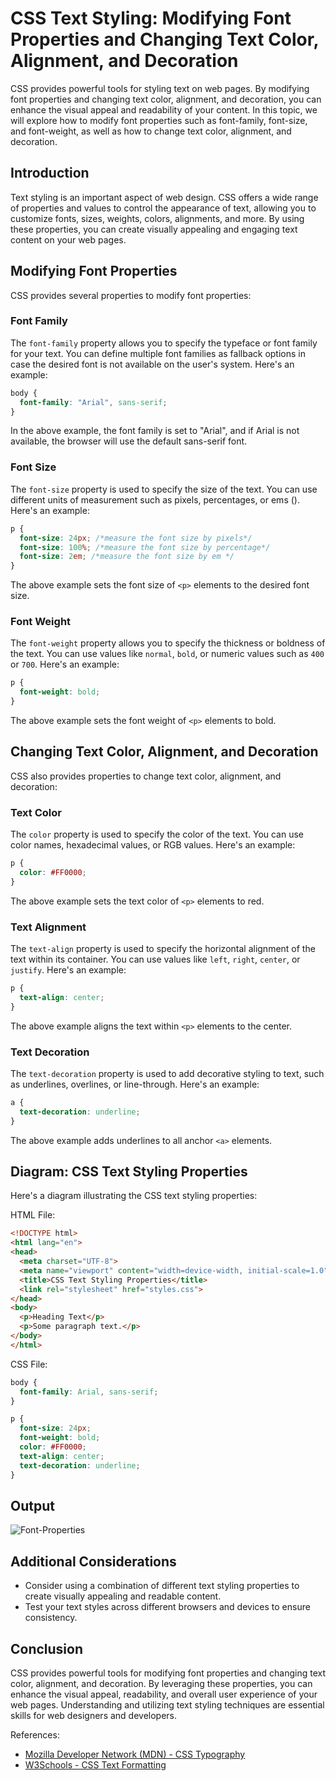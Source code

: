 # CSS Text Styling: Modifying Font Properties and Changing Text Color, Alignment, and Decoration

CSS provides powerful tools for styling text on web pages. By modifying font properties and changing text color, alignment, and decoration, you can enhance the visual appeal and readability of your content. In this topic, we will explore how to modify font properties such as font-family, font-size, and font-weight, as well as how to change text color, alignment, and decoration.

## Introduction

Text styling is an important aspect of web design. CSS offers a wide range of properties and values to control the appearance of text, allowing you to customize fonts, sizes, weights, colors, alignments, and more. By using these properties, you can create visually appealing and engaging text content on your web pages.

## Modifying Font Properties

CSS provides several properties to modify font properties:

### Font Family

The `font-family` property allows you to specify the typeface or font family for your text. You can define multiple font families as fallback options in case the desired font is not available on the user's system. Here's an example:

```css
body {
  font-family: "Arial", sans-serif;
}
```

In the above example, the font family is set to "Arial", and if Arial is not available, the browser will use the default sans-serif font.

### Font Size

The `font-size` property is used to specify the size of the text. You can use different units of measurement such as pixels, percentages, or ems (). Here's an example:

```css
p {
  font-size: 24px; /*measure the font size by pixels*/
  font-size: 100%; /*measure the font size by percentage*/
  font-size: 2em; /*measure the font size by em */
}
```

The above example sets the font size of `<p>` elements to the desired font size.

### Font Weight

The `font-weight` property allows you to specify the thickness or boldness of the text. You can use values like `normal`, `bold`, or numeric values such as `400` or `700`. Here's an example:

```css
p {
  font-weight: bold;
}
```

The above example sets the font weight of `<p>` elements to bold.

## Changing Text Color, Alignment, and Decoration

CSS also provides properties to change text color, alignment, and decoration:

### Text Color

The `color` property is used to specify the color of the text. You can use color names, hexadecimal values, or RGB values. Here's an example:

```css
p {
  color: #FF0000;
}
```

The above example sets the text color of `<p>` elements to red.

### Text Alignment

The `text-align` property is used to specify the horizontal alignment of the text within its container. You can use values like `left`, `right`, `center`, or `justify`. Here's an example:

```css
p {
  text-align: center;
}
```

The above example aligns the text within `<p>` elements to the center.

### Text Decoration

The `text-decoration` property is used to add decorative styling to text, such as underlines, overlines, or line-through. Here's an example:

```css
a {
  text-decoration: underline;
}
```

The above example adds underlines to all anchor `<a>` elements.

## Diagram: CSS Text Styling Properties

Here's a diagram illustrating the CSS text styling properties:

HTML File:
```html
<!DOCTYPE html>
<html lang="en">
<head>
  <meta charset="UTF-8">
  <meta name="viewport" content="width=device-width, initial-scale=1.0">
  <title>CSS Text Styling Properties</title>
  <link rel="stylesheet" href="styles.css">
</head>
<body>
  <p>Heading Text</p>
  <p>Some paragraph text.</p>
</body>
</html>
```

CSS File:
```css
body {
  font-family: Arial, sans-serif;
}

p {
  font-size: 24px;
  font-weight: bold;
  color: #FF0000;
  text-align: center;
  text-decoration: underline;
}
```

## Output

![Font-Properties](https://i.imgur.com/zYeyMNz.png)

## Additional Considerations

- Consider using a combination of different text styling properties to create visually appealing and readable content.
- Test your text styles across different browsers and devices to ensure consistency.

## Conclusion

CSS provides powerful tools for modifying font properties and changing text color, alignment, and decoration. By leveraging these properties, you can enhance the visual appeal, readability, and overall user experience of your web pages. Understanding and utilizing text styling techniques are essential skills for web designers and developers.

References:
- [Mozilla Developer Network (MDN) - CSS Typography](https://developer.mozilla.org/en-US/docs/Learn/CSS/Styling_text/Fundamentals)
- [W3Schools - CSS Text Formatting](https://www.w3schools.com/css/css_text.asp)